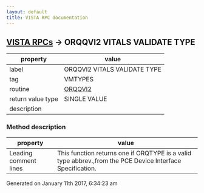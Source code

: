 ```yaml
---
layout: default
title: VISTA RPC documentation
---
```




## [VISTA RPCs](TableOfContent.md) &#8594; ORQQVI2 VITALS VALIDATE TYPE 

 property | value 
--- | --- 
 label | ORQQVI2 VITALS VALIDATE TYPE
 tag | VMTYPES
 routine | [ORQQVI2](http://code.osehra.org/dox/Routine_ORQQVI2_source.html)
 return value type | SINGLE VALUE
 description | 


### Method description

 property | value 
--- | --- 
 Leading comment lines | This function returns one if ORQTYPE is a valid type abbrev.,from the PCE Device Interface Specification.




Generated on January 11th 2017, 6:34:23 am